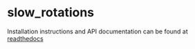 # slow_rotations


Installation instructions and API documentation can be found at [readthedocs](https://slow-rotations.readthedocs.io/en/latest/index.html)
